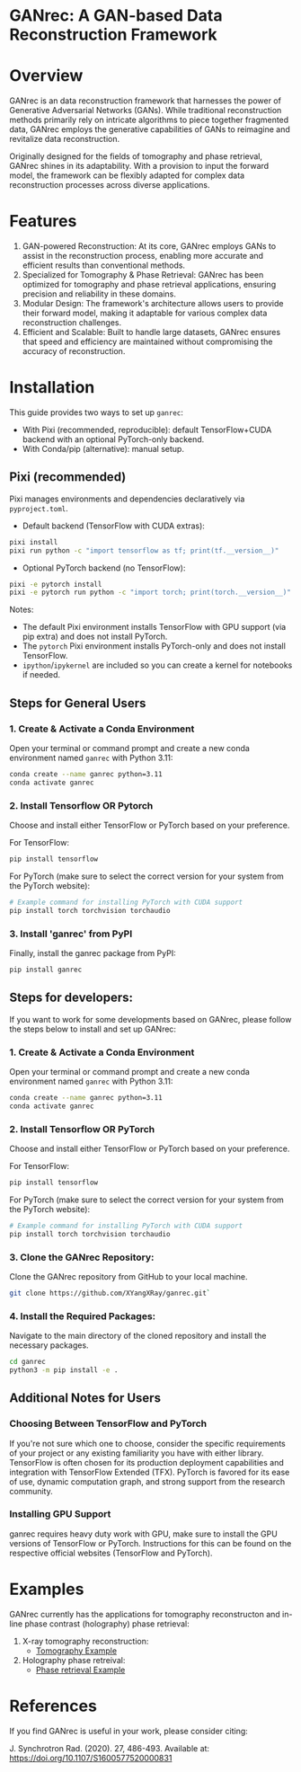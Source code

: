 # GANrec: A GAN-based Data Reconstruction Framework

# Overview

GANrec is an data reconstruction framework that harnesses the power of Generative Adversarial Networks (GANs). While traditional reconstruction methods primarily rely on intricate algorithms to piece together fragmented data, GANrec employs the generative capabilities of GANs to reimagine and revitalize data reconstruction.

Originally designed for the fields of tomography and phase retrieval, GANrec shines in its adaptability. With a provision to input the forward model, the framework can be flexibly adapted for complex data reconstruction processes across diverse applications.

# Features

1. GAN-powered Reconstruction: At its core, GANrec employs GANs to assist in the reconstruction process, enabling more accurate and efficient results than conventional methods.
2. Specialized for Tomography & Phase Retrieval: GANrec has been optimized for tomography and phase retrieval applications, ensuring precision and reliability in these domains.
3. Modular Design: The framework's architecture allows users to provide their forward model, making it adaptable for various complex data reconstruction challenges.
4. Efficient and Scalable: Built to handle large datasets, GANrec ensures that speed and efficiency are maintained without compromising the accuracy of reconstruction.

# Installation

This guide provides two ways to set up `ganrec`:
- With Pixi (recommended, reproducible): default TensorFlow+CUDA backend with an optional PyTorch-only backend.
- With Conda/pip (alternative): manual setup.

## Pixi (recommended)

Pixi manages environments and dependencies declaratively via `pyproject.toml`.

- Default backend (TensorFlow with CUDA extras):

```bash
pixi install
pixi run python -c "import tensorflow as tf; print(tf.__version__)"
```

- Optional PyTorch backend (no TensorFlow):

```bash
pixi -e pytorch install
pixi -e pytorch run python -c "import torch; print(torch.__version__)"
```

Notes:
- The default Pixi environment installs TensorFlow with GPU support (via pip extra) and does not install PyTorch.
- The `pytorch` Pixi environment installs PyTorch-only and does not install TensorFlow.
- `ipython`/`ipykernel` are included so you can create a kernel for notebooks if needed.

## Steps for General Users

### 1. Create & Activate a Conda Environment
Open your terminal or command prompt and create a new conda environment named `ganrec` with Python 3.11:

```bash
conda create --name ganrec python=3.11
conda activate ganrec
```

### 2. Install Tensorflow OR Pytorch 
Choose and install either TensorFlow or PyTorch based on your preference.

For TensorFlow:
```bash
pip install tensorflow
```

For PyTorch (make sure to select the correct version for your system from the PyTorch website):
```bash
# Example command for installing PyTorch with CUDA support
pip install torch torchvision torchaudio
```

### 3. Install 'ganrec' from PyPI
Finally, install the ganrec package from PyPI:
```bash
pip install ganrec
```

## Steps for developers:
If you want to work for some developments based on GANrec, please follow the steps below to install and set up GANrec:


### 1. Create & Activate a Conda Environment
Open your terminal or command prompt and create a new conda environment named `ganrec` with Python 3.11:

```bash
conda create --name ganrec python=3.11
conda activate ganrec
```
   
### 2. Install Tensorflow OR PyTorch 
Choose and install either TensorFlow or PyTorch based on your preference.

For TensorFlow:
```bash
pip install tensorflow
```

For PyTorch (make sure to select the correct version for your system from the PyTorch website):
```bash
# Example command for installing PyTorch with CUDA support
pip install torch torchvision torchaudio
```
### 3. Clone the GANrec Repository:
Clone the GANrec repository from GitHub to your local machine.
```bash  
git clone https://github.com/XYangXRay/ganrec.git`
```

### 4. Install the Required Packages:

Navigate to the main directory of the cloned repository and install the necessary packages.
```bash
cd ganrec
python3 -m pip install -e .
```

## Additional Notes for Users

### Choosing Between TensorFlow and PyTorch
If you're not sure which one to choose, consider the specific requirements of your project or any existing familiarity you have with either library.
TensorFlow is often chosen for its production deployment capabilities and integration with TensorFlow Extended (TFX).
PyTorch is favored for its ease of use, dynamic computation graph, and strong support from the research community.
### Installing GPU Support
ganrec requires heavy duty work with GPU, make sure to install the GPU versions of TensorFlow or PyTorch. Instructions for this can be found on the respective official websites (TensorFlow and PyTorch).

# Examples

GANrec currently has the applications for tomography reconstructon and in-line phase contrast (holography) phase retrieval:

1. X-ray tomography reconstruction:
   - [Tomography Example](https://github.com/XYangXRay/ganrec/blob/main/examples/tomography_tf.ipynb)
2. Holography phase retreival:
   - [Phase retrieval Example](https://github.com/XYangXRay/ganrec/blob/main/examples/holography_tf.ipynb)

# References

If you find GANrec is useful in your work, please consider citing:

J. Synchrotron Rad. (2020). 27, 486-493.
Available at: https://doi.org/10.1107/S1600577520000831
